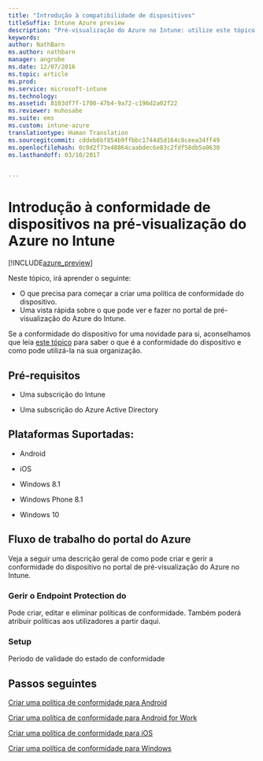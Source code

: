 ```yaml
---
title: "Introdução à compatibilidade de dispositivos"
titleSuffix: Intune Azure preview
description: "Pré-visualização do Azure no Intune: utilize este tópico para compreender os pré-requisitos obrigatórios para criar políticas de conformidade no Microsoft Intune"
keywords: 
author: NathBarn
ms.author: nathbarn
manager: angrobe
ms.date: 12/07/2016
ms.topic: article
ms.prod: 
ms.service: microsoft-intune
ms.technology: 
ms.assetid: 8103df7f-1700-47b4-9a72-c196d2a02f22
ms.reviewer: muhosabe
ms.suite: ems
ms.custom: intune-azure
translationtype: Human Translation
ms.sourcegitcommit: cddeb6bf854b9ffbbc1744d5d164c8ceea34ff49
ms.openlocfilehash: 0c0d2f73e48864caabdec6e83c2fdf58db5a0630
ms.lasthandoff: 03/10/2017


---
```


# <a name="get-started-with-device-compliance-in-intune-azure-preview"></a>Introdução à conformidade de dispositivos na pré-visualização do Azure no Intune


[!INCLUDE[azure_preview](../includes/azure_preview.md)]

Neste tópico, irá aprender o seguinte: 

- O que precisa para começar a criar uma política de conformidade do dispositivo.
- Uma vista rápida sobre o que pode ver e fazer no portal de pré-visualização do Azure do Intune. 

Se a conformidade do dispositivo for uma novidade para si, aconselhamos que leia [este tópico](https://docs.microsoft.com/intune-azure/set-device-compliance/what-is-device-compliance) para saber o que é a conformidade do dispositivo e como pode utilizá-la na sua organização.

##  <a name="pre-requisites"></a>Pré-requisitos

-   Uma subscrição do Intune

-   Uma subscrição do Azure Active Directory

##  <a name="supported-platforms"></a>Plataformas Suportadas:

-   Android

-   iOS

-   Windows 8.1

-   Windows Phone 8.1

-   Windows 10

##  <a name="azure-portal-workflow"></a>Fluxo de trabalho do portal do Azure

Veja a seguir uma descrição geral de como pode criar e gerir a conformidade do dispositivo no portal de pré-visualização do Azure no Intune.

<!---### Overview

When you choose the **Set device compliance** workload, the blade opens with an  **Overview** section that displays a summary view of your compliance policies that you have created and the status of the devices they have been applied to. If you
don’t have any policies configured yet, the overview will just include the various reports but with no data.--->

### <a name="manage"></a>Gerir o Endpoint Protection do

Pode criar, editar e eliminar políticas de conformidade. Também poderá atribuir políticas aos utilizadores a partir daqui.

<!---### Monitor

This section is a detailed view of what you see in the **Overview**. A list of all the reports are displayed in this section and you can interactively drill down through each of these reports.--->

### <a name="setup"></a>Setup

Período de validade do estado de conformidade

##  <a name="next-steps"></a>Passos seguintes
[Criar uma política de conformidade para Android](create-a-compliance-policy-for-android.md)

[Criar uma política de conformidade para Android for Work](create-a-compliance-policy-for-android-for-work.md)

[Criar uma política de conformidade para iOS](create-a-compliance-policy-for-ios.md)

[Criar uma política de conformidade para Windows](create-a-compliance-policy-for-windows.md)

